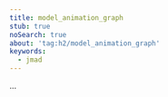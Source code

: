 ```yaml
---
title: model_animation_graph
stub: true
noSearch: true
about: 'tag:h2/model_animation_graph'
keywords:
  - jmad
---
```

...
